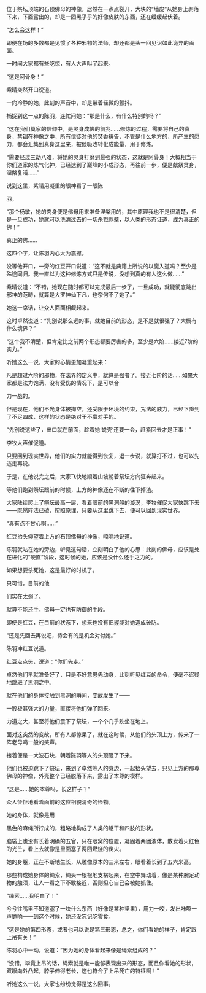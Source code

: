 位于祭坛顶端的石顶佛母的神像，居然在一点点裂开，大块的“墙皮”从她身上剥落下来，下面露出的，却是一团黑乎乎的好像皮肤的东西，还在缓缓起伏着。

“怎么会这样！”

即便在场的多数都是见惯了各种邪物的法师，却还都是头一回见识如此诡异的画面。

一时间大家都有些吃惊，有人大声叫了起来。

“这是阿骨身！”

紫晴突然开口说道。

一向冷静的她，此刻的声音中，却是带着轻微的颤抖。

捕捉到这一点的陈羽，连忙问她：“那是什么，有什么特别的吗？”

“这在我们莫家的信仰中，是灵身成佛的前兆……修炼的过程，需要将自己的真身，禁锢在神像之中，所有信徒对他的焚香祷告，不管是什么地方的，所产生的愿力，都会汇集到真身这里来，被他吸收转化成能量，用于修炼。

“需要经过三劫八难，将她的灵身打磨到最强的状态，这就是阿骨身！大概相当于你们道家的炼气化神，已经达到了巅峰的小成形态，再往前一步，便是献祭灵身，涅槃复活……”

说到这里，紫晴用凝重的眼神看了一眼陈

羽，

“那个杨敏，她的肉身便是佛母用来准备涅槃用的，其中原理我也不是很清楚，但是一旦成功，她就可以洗清过去的一切杀戮罪孽，以人类的形态证道，成为真正的佛！”

真正的佛……

这四个字，让陈羽内心大为震撼。

没等他开口，一旁的红豆开口说道：“这不就是典籍上所说的以魔入道吗？至少是殊途同归。我一直以为这种修炼方式只是传说，没想到真的有人这么做……”

紫晴说道：“不错，她现在随时都可以完成最后一步了，一旦成功，就能彻底跳出邪神的范畴，就算是大罗神仙下凡，也奈何不了她了。”

她这一席话，让众人面面相觑起来。

这时卓然说道：“先别说那么远的事，就她目前的形态，是不是就很强了？大概有什么境界？”

“这个我不清楚，但肯定比之前两个形态都要厉害的多，至少是六阶……接近7阶的实力。”

听她这么一说，大家的心情更加凝重起来：

凡是超过六阶的邪物，在法界的定义中，就算是强者了。接近七阶的话……如果大家都是法力饱满、没有受伤的情况下，是可以合

力一战的。

但是现在，他们不光身体被掏空，还受限于环境的约束，咒法的威力，已经下降到了不足四成，这样的状态是绝对干不赢对手的。

“先别说这些了，出口就在前面，趁着她‘蜕壳’还要一会，赶紧回去才是正事！”

李牧大声催促道。

只要回到现实世界，他们的实力就能得到恢复，退一步说，就算打不过，也可以先逃走再说。

于是，在他说完之后，大家飞快地顺着山坡朝着祭坛方向狂奔起来。

等他们跑到祭坛跟前的时候，上方的神像还在不断的往下掉渣。

大家陆续爬上了祭坛最高一层，看着眼前的黑洞般的漩涡，李牧催促大家快跳下去——既然阵法已破，按照原理，只要从这里跳下去，便可以回到现实世界。

“真有点不甘心啊……”

红豆抬头仰望着上方的石顶佛母的神像，喃喃地说道。

陈羽就站在她的旁边，听见这句话，立刻明白了他的心思：此刻的佛母，应该是处在进化的“硬直”阶段，这时候的她，应该是没什么还手之力的。

如果想要杀死她，这是最好的时机了。

只可惜，目前的他

们实在太弱了。

就算不能还手，佛母一定也有防御的手段。

即便是红豆，在目前的状态下，想来也没有把握能对她造成破防。

“还是先回去再说吧，待会有的是机会对付她。”

陈羽冲红豆说道。

红豆点点头，说道：“你们先走。”

卓然他们早就准备好了，只是不好意思先动身，此刻听见红豆的命令，便毫不迟疑地跳进了黑洞之中。

就在他们的身体接触到黑洞的瞬间，变故发生了——

一股极其强大的力量，直接将他们弹了回来。

力道之大，甚至将他们震下了祭坛，一个个几乎跌坐在地上。

面对这突然的变故，所有人都惊呆了，就在这时候，从他们的头顶上方，传来了一阵老母鸡一般的笑声。

接着便是一大波石块，朝着陈羽等人的头顶砸了下来。

他们也被迫跳下了祭坛，来到了卓然等人的身边，一起抬头望去，只见上方的那尊佛母的神像，外壳整个已经脱落下来，露出了本尊的模样。

“这是……她的本尊吗，长这样子？”

众人怔怔地看着面前的这位相貌清奇的怪物。

她的身体，就像是用

黑色的麻绳所拧成的，粗略地构成了人类的躯干和四肢的形状。

脑袋上也没有长着明确的五官，只在眼窝的位置，凝固着两团液体，散发着火红色的光芒，看上去就像是里面塞了两团燃烧的炭火。

她的身躯，正在不断地生长，从雕像原本的三米左右，眼看着长到了五六米高。

那些构成她身体的绳索，绳头一根根地支楞起来，在空中舞动着，像是某种腕足动物的触须，让人一看之下不敢接近，否则担心自己会被她抓住。

“绳索……我明白了！”

兮兮往嘴里不知道塞了一块什么东西（好像是某种坚果），用力一咬，发出咔嚓一声脆响——到这个时候，她还没忘记吃零食。

“这是她的第四形态，或者也可以说是第三形态，总之，你们看她的样子，肯定跟上吊有关！”

陈羽心中一动，说道：“因为她的身体看起来像是绳索组成的？”

“没错，毕竟上吊的话，绳索就是唯一能够表现出来的形态，而且你看她的形状，双眼向外凸起，脖子伸得老长，这也符合了上吊死亡的特征啊！”

听她这么一说，大家也纷纷觉得是这么回事。
